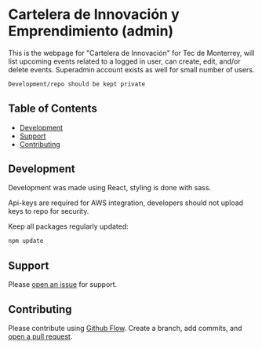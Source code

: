 # Cartelera de Innovación y Emprendimiento (admin)

This is the webpage for "Cartelera de Innovación" for Tec de Monterrey, will list upcoming events related to a logged in user, can create, edit, and/or delete events. Superadmin account exists as well for small number of users.

```sh
Development/repo should be kept private
```

## Table of Contents

- [Development](#development)
- [Support](#support)
- [Contributing](#contributing)

## Development

Development was made using React, styling is done with sass.

Api-keys are required for AWS integration, developers should not upload keys to repo for security.

Keep all packages regularly updated:

```sh
npm update
```

## Support

Please [open an issue](https://github.com/mauro94/cartelera-public/issues) for support.

## Contributing

Please contribute using [Github Flow](https://guides.github.com/introduction/flow/). Create a branch, add commits, and [open a pull request](https://github.com/mauro94/cartelera-public/compare).
